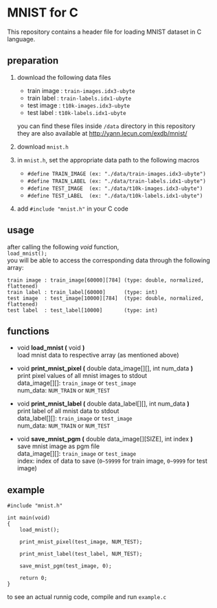 # MNIST for C

This repository contains a header file for loading MNIST dataset in C language.


## preparation

1. download the following data files

	- train image : `train-images.idx3-ubyte`
	- train label : `train-labels.idx1-ubyte`
	- test image : `t10k-images.idx3-ubyte`
	- test label : `t10k-labels.idx1-ubyte`  

	you can find these files inside `/data` directory in this repository  
	they are also available at http://yann.lecun.com/exdb/mnist/

2. download `mnist.h`

3. in `mnist.h`, set the appropriate data path to the following macros

	- `#define TRAIN_IMAGE (ex: "./data/train-images.idx3-ubyte")`
	- `#define TRAIN_LABEL (ex: "./data/train-labels.idx1-ubyte")`
	- `#define TEST_IMAGE  (ex: "./data/t10k-images.idx3-ubyte")`
	- `#define TEST_LABEL  (ex: "./data/t10k-labels.idx1-ubyte")`

4. add `#include "mnist.h"` in your C code


## usage

after calling the following *void* function,  
`load_mnist();`  
you will be able to access the corresponding data through the following array:

	train image : train_image[60000][784] (type: double, normalized, flattened)
	train label : train_label[60000]      (type: int)
	test image  : test_image[10000][784]  (type: double, normalized, flattened)
	test label  : test_label[10000]       (type: int)


## functions

- void **load_mnist (** void **)**  
	load mnist data to respective array (as mentioned above)  

- void **print_mnist_pixel (** double data_image[][], int num_data **)**  
	print pixel values of all mnist images to stdout  
	data_image[][]: `train_image` or `test_image`  
	num_data: `NUM_TRAIN` or `NUM_TEST`  

- void **print_mnist_label (** double data_label[][], int num_data **)**  
	print label of all mnist data to stdout  
	data_label[][]: `train_image` or `test_image`  
	num_data: `NUM_TRAIN` or `NUM_TEST`  

- void **save_mnist_pgm (** double data_image[][SIZE], int index **)**  
	save mnist image as pgm file  
	data_image[][]: `train_image` or `test_image`  
	index: index of data to save (`0~59999` for train image, `0~9999` for test image)  


## example

	#include "mnist.h"

	int main(void)
	{
		load_mnist();
		
		print_mnist_pixel(test_image, NUM_TEST);
		
		print_mnist_label(test_label, NUM_TEST);
		
		save_mnist_pgm(test_image, 0);
		
		return 0;
	}

to see an actual runnig code, compile and run `example.c`